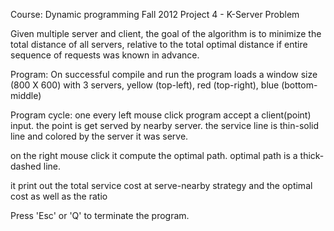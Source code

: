 Course: Dynamic programming
Fall 2012
Project 4 - K-Server Problem

Given multiple server and client, the goal of the algorithm is to minimize the total distance of all servers, relative to the total optimal distance if entire sequence of requests was known in advance.


Program:
On successful compile and run the program loads a window size (800 X 600)
with 3 servers, yellow (top-left), red (top-right), blue (bottom-middle)


Program cycle:
one every left mouse click program accept a client(point) input.
the point is get served by nearby server. 
the service line is thin-solid line and colored by the server it was serve.


on the right mouse click
it compute the optimal path.
optimal path is a thick-dashed line.

it print out the total service cost at serve-nearby strategy and the optimal cost as well as the ratio

Press 'Esc' or 'Q' to terminate the program.
